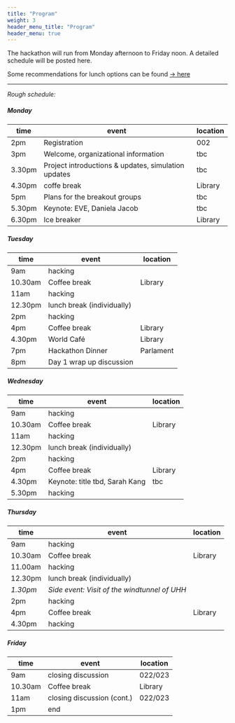 ```yaml
---
title: "Program"
weight: 3
header_menu_title: "Program"
header_menu: true
---
```

The hackathon will run from Monday afternoon to Friday noon. A detailed schedule will be posted here.

Some recommendations for lunch options can be found [-> here](lunch_options)

----
*Rough schedule:*

##### Monday
| time | event | location |
| -------- | -------- | -------- |
| 2pm   | Registration     | 002     |
| 3pm     | Welcome, organizational information | tbc |
| 3.30pm     | Project introductions & updates, simulation updates | tbc |
| 4.30pm     | coffe break | Library |
| 5pm     |  Plans for the breakout groups  | tbc |
| 5.30pm     | Keynote: EVE, Daniela Jacob | tbc |
| 6.30pm     | Ice breaker | Library |

##### Tuesday
| time | event | location |
| -------- | -------- | -------- |
| 9am     | hacking     |      |
| 10.30am     | Coffee break | Library |
| 11am     | hacking |  |
| 12.30pm     | lunch break (individually) |  |
| 2pm     | hacking  |  |
| 4pm     | Coffee break | Library |
| 4.30pm     | World Café | Library |
| 7pm     | Hackathon Dinner| Parlament |
| 8pm     | Day 1 wrap up discussion|      |

##### Wednesday
| time | event | location |
| -------- | -------- | -------- |
| 9am    | hacking     |      |
| 10.30am     | Coffee break | Library |
| 11am     | hacking |  |
| 12.30pm     | lunch break (individually) |  |
| 2pm     | hacking  |  |
| 4pm     | Coffee break | Library |
| 4.30pm     | Keynote: title tbd, Sarah Kang | tbc |
| 5.30pm     | hacking |      |

##### Thursday
| time | event | location |
| -------- | -------- | -------- |
| 9am     | hacking     |      |
| 10.30am  | Coffee break | Library |
| 11.00am  | hacking |  |
| 12.30pm     | lunch break (individually) |  |
| *1.30pm*     | *Side event: Visit of the windtunnel of UHH* | |
| 2pm     | hacking  |  |
| 4pm     | Coffee break | Library |
| 4.30pm     | hacking |      |

##### Friday
| time | event | location |
| -------- | -------- | -------- |
| 9am     | closing discussion     | 022/023 |
| 10.30am     | Coffee break | Library |
| 11am     | closing discussion (cont.) | 022/023 |
| 1pm     | end |  |
